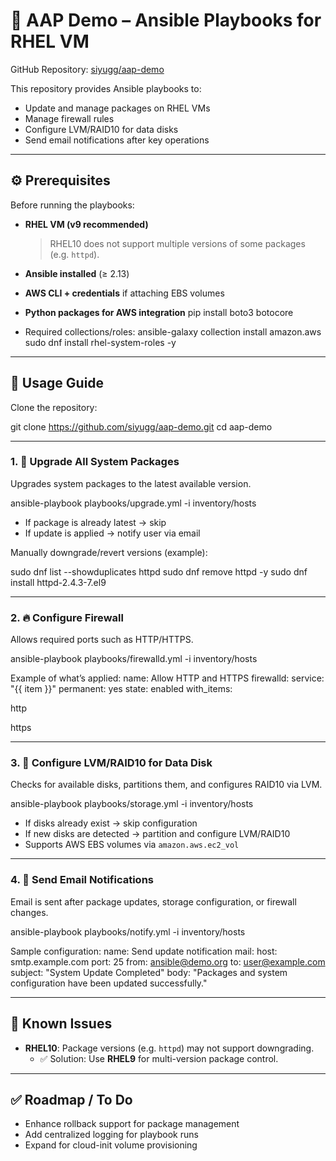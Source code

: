 # 📘 AAP Demo – Ansible Playbooks for RHEL VM

GitHub Repository: [siyugg/aap-demo](https://github.com/siyugg/aap-demo)

This repository provides Ansible playbooks to:  

- Update and manage packages on RHEL VMs  
- Manage firewall rules  
- Configure LVM/RAID10 for data disks  
- Send email notifications after key operations  

---

## ⚙️ Prerequisites

Before running the playbooks:

- **RHEL VM (v9 recommended)**  
  > RHEL10 does not support multiple versions of some packages (e.g. `httpd`).  

- **Ansible installed** (≥ 2.13)  

- **AWS CLI + credentials** if attaching EBS volumes  

- **Python packages for AWS integration**
pip install boto3 botocore

- Required collections/roles:
ansible-galaxy collection install amazon.aws
sudo dnf install rhel-system-roles -y

---

## 🚀 Usage Guide

Clone the repository:

git clone https://github.com/siyugg/aap-demo.git
cd aap-demo

---

### 1. 🔄 Upgrade All System Packages
Upgrades system packages to the latest available version.  

ansible-playbook playbooks/upgrade.yml -i inventory/hosts

- If package is already latest → skip  
- If update is applied → notify user via email  

Manually downgrade/revert versions (example):

sudo dnf list --showduplicates httpd
sudo dnf remove httpd -y
sudo dnf install httpd-2.4.3-7.el9

---

### 2. 🔥 Configure Firewall
Allows required ports such as HTTP/HTTPS.  

ansible-playbook playbooks/firewalld.yml -i inventory/hosts

Example of what’s applied:
name: Allow HTTP and HTTPS
firewalld:
service: "{{ item }}"
permanent: yes
state: enabled
with_items:

http

https

---

### 3. 💾 Configure LVM/RAID10 for Data Disk
Checks for available disks, partitions them, and configures RAID10 via LVM.  

ansible-playbook playbooks/storage.yml -i inventory/hosts

- If disks already exist → skip configuration  
- If new disks are detected → partition and configure LVM/RAID10  
- Supports AWS EBS volumes via `amazon.aws.ec2_vol`  

---

### 4. 📧 Send Email Notifications
Email is sent after package updates, storage configuration, or firewall changes.  

ansible-playbook playbooks/notify.yml -i inventory/hosts

Sample configuration:
name: Send update notification
mail:
host: smtp.example.com
port: 25
from: ansible@demo.org
to: user@example.com
subject: "System Update Completed"
body: "Packages and system configuration have been updated successfully."

---

## 🛑 Known Issues
- **RHEL10**: Package versions (e.g. `httpd`) may not support downgrading.  
  - ✅ Solution: Use **RHEL9** for multi-version package control.  

---

## ✅ Roadmap / To Do
- Enhance rollback support for package management  
- Add centralized logging for playbook runs  
- Expand for cloud-init volume provisioning  